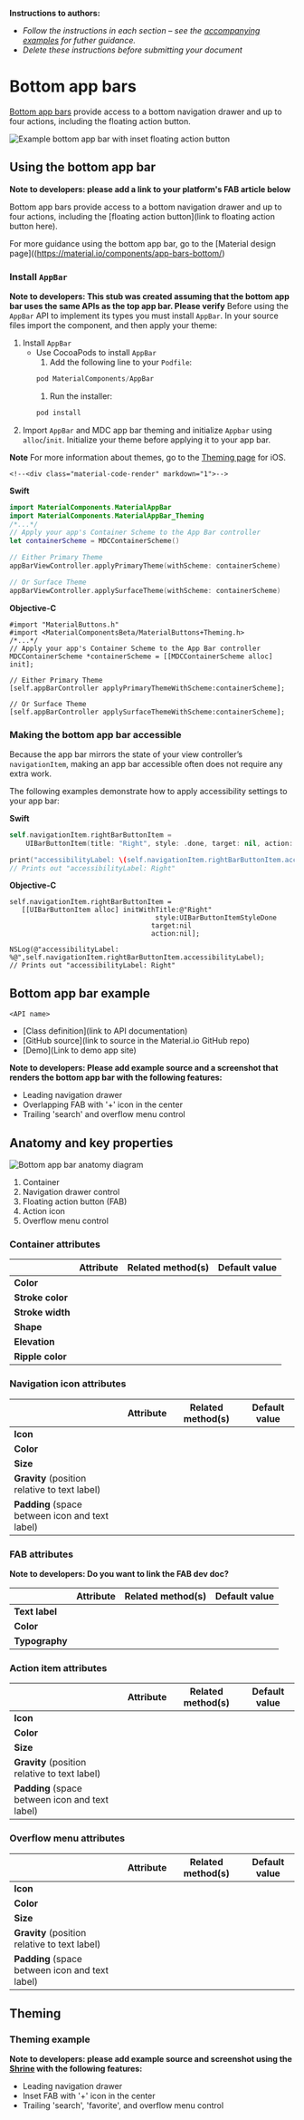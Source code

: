 <!--docs:
title: "Material bottom app bar"
layout: detail
section: components
excerpt: "Bottom app bars provide access to a bottom navigation drawer and up to four actions, including the floating action button.
iconId: 
path: /catalog/material-bottom-app-bar/
-->

**Instructions to authors:**
* _Follow the instructions in each section &ndash; see the [accompanying examples](button-examples) for futher guidance._
* _Delete these instructions before submitting your document_


# Bottom app bars

[Bottom app bars](https://material.io/components/app-bars-bottom/) provide access to a bottom navigation drawer and up to four actions, including the floating action button.

![Example bottom app bar with inset floating action button](assets/bottom-app-bar-hero.png)

## Using the bottom app bar

**Note to developers: please add a link to your platform's FAB article below**

Bottom app bars provide access to a bottom navigation drawer and up to four actions, including the [floating action button](link to floating action button here).

For more guidance using the bottom app bar, go to the [Material design page]((https://material.io/components/app-bars-bottom/)

### Install `AppBar`

**Note to developers: This stub was created assuming that the bottom app bar uses the same APIs as the top app bar. Please verify**
Before using the `AppBar` API to implement its types you must install `AppBar`. In your source files import the component, and then apply your theme:

1. Install `AppBar`
   * Use CocoaPods to install `AppBar`<!-- What are the correct packages? AppBar is listed as deprecated further along the original doc -->
     1. Add the following line to your `Podfile`:
       ```java
      pod MaterialComponents/AppBar
       ```
     1. Run the installer:
       ```bash
       pod install
       ```
1. Import `AppBar` and MDC app bar theming and initialize `Appbar` using `alloc`/`init`. Initialize your theme  before applying it to your app bar.

  **Note** For more information about themes, go to the [Theming page](https://material.io/develop/ios/components/theming/) for iOS.

    <!--<div class="material-code-render" markdown="1">-->
   **Swift**
   ```swift
   import MaterialComponents.MaterialAppBar
   import MaterialComponents.MaterialAppBar_Theming
   /*...*/
   // Apply your app's Container Scheme to the App Bar controller
   let containerScheme = MDCContainerScheme()

   // Either Primary Theme
   appBarViewController.applyPrimaryTheme(withScheme: containerScheme)

   // Or Surface Theme
   appBarViewController.applySurfaceTheme(withScheme: containerScheme)
   ```
     
   **Objective-C**
   ```objc
   #import "MaterialButtons.h"
   #import <MaterialComponentsBeta/MaterialButtons+Theming.h>
   /*...*/
   // Apply your app's Container Scheme to the App Bar controller
   MDCContainerScheme *containerScheme = [[MDCContainerScheme alloc] init];

   // Either Primary Theme
   [self.appBarController applyPrimaryThemeWithScheme:containerScheme];

   // Or Surface Theme
   [self.appBarController applySurfaceThemeWithScheme:containerScheme];
   ```
   <!--</div>-->



### Making the bottom app bar accessible

Because the app bar mirrors the state of your view controller’s `navigationItem`, making an app bar accessible often does not require any extra work.

The following examples demonstrate how to apply accessibility settings to your app bar:

<!--<div class="material-code-render" markdown="1">-->

**Swift**
```swift
self.navigationItem.rightBarButtonItem =
    UIBarButtonItem(title: "Right", style: .done, target: nil, action: nil)

print("accessibilityLabel: \(self.navigationItem.rightBarButtonItem.accessibilityLabel)")
// Prints out "accessibilityLabel: Right"
```

**Objective-C**
```objc
self.navigationItem.rightBarButtonItem =
   [[UIBarButtonItem alloc] initWithTitle:@"Right"
                                    style:UIBarButtonItemStyleDone
                                   target:nil
                                   action:nil];

NSLog(@"accessibilityLabel: %@",self.navigationItem.rightBarButtonItem.accessibilityLabel);
// Prints out "accessibilityLabel: Right"
```
<!--</div>-->


## Bottom app bar example

`<API name>`
* [Class definition](link to API documentation)
* [GitHub source](link to source in the Material.io GitHub repo)
* [Demo](Link to demo app site)

**Note to developers: Please add example source and a screenshot that renders the bottom app bar with the following features:**
* Leading navigation drawer
* Overlapping FAB with '+' icon in the center
* Trailing 'search' and overflow menu control

## Anatomy and key properties

![Bottom app bar anatomy diagram](assets/bottom-app-bar-anatomy.png)


1. Container
1. Navigation drawer control
1. Floating action button (FAB)
1. Action icon
1. Overflow menu control

### Container attributes

|  | Attribute | Related method(s) | Default value |
| --- | --- | --- | --- |
| **Color** | | | |
| **Stroke color** | | | |
| **Stroke width** | | | |
| **Shape** | | | |
| **Elevation** | | | |
| **Ripple color** | | | |

### Navigation icon attributes

|  | Attribute | Related method(s) | Default value |
| --- | --- | --- | --- |
| **Icon** | | | |
| **Color** | | | |
| **Size** | | | |
| **Gravity** (position relative to text label) | | | |
| **Padding** (space between icon and text label) | | | |

### FAB attributes
**Note to developers: Do you want to link the FAB dev doc?**

|  | Attribute | Related method(s) | Default value |
| --- | --- | --- | --- |
| **Text label** | | | |
| **Color** | | | | 
| **Typography** | | | |

### Action item attributes

|  | Attribute | Related method(s) | Default value |
| --- | --- | --- | --- |
| **Icon** | | | |
| **Color** | | | |
| **Size** | | | |
| **Gravity** (position relative to text label) | | | |
| **Padding** (space between icon and text label) | | | |

### Overflow menu attributes

|  | Attribute | Related method(s) | Default value |
| --- | --- | --- | --- |
| **Icon** | | | |
| **Color** | | | |
| **Size** | | | |
| **Gravity** (position relative to text label) | | | |
| **Padding** (space between icon and text label) | | | |



## Theming

### Theming example

**Note to developers: please add example source and screenshot using the [Shrine](https://material.io/design/material-studies/shrine.html) with the following features:**
* Leading navigation drawer
* Inset FAB with '+' icon in the center
* Trailing 'search', 'favorite', and overflow menu control


